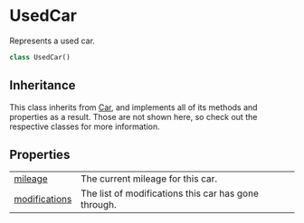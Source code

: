 # UsedCar
Represents a used car.

```Python
class UsedCar()
```

## Inheritance
This class inherits from [Car](../Car/README.md), and implements all of its methods and properties as a result. Those are not shown here, so check out the respective classes for more information.

## Properties
| | |
| --------------- | --------------- |
| [mileage](Properties/mileage.md) | The current mileage for this car. |
| [modifications](Properties/modifications.md) | The list of modifications this car has gone through. |